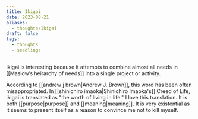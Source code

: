 ```yaml
---
title: Ikigai
date: 2023-08-21
aliases:
  - thoughts/Ikigai
draft: false
tags:
  - thoughts
  - seedlings
---
```

Ikigai is interesting because it attempts to combine almost all needs in [[Maslow’s heirarchy of needs]] into a single project or activity.

According to [[andrew j brown|Andrew J. Brown]], this word has been often misappropriated. In [[shinichiro imaoka|Shinichiro Imaoka's]] Creed of Life, ikigai is translated as "the worth of living in life." I love this translation. It is both [[purpose|purpose]] and [[meaning|meaning]]. It is very existential as it seems to present itself as a reason to convince me not to kill myself.